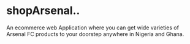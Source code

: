 # shopArsenal..
An ecommerce web Application where you can get wide varieties of Arsenal FC products to your doorstep anywhere in Nigeria and Ghana. 
